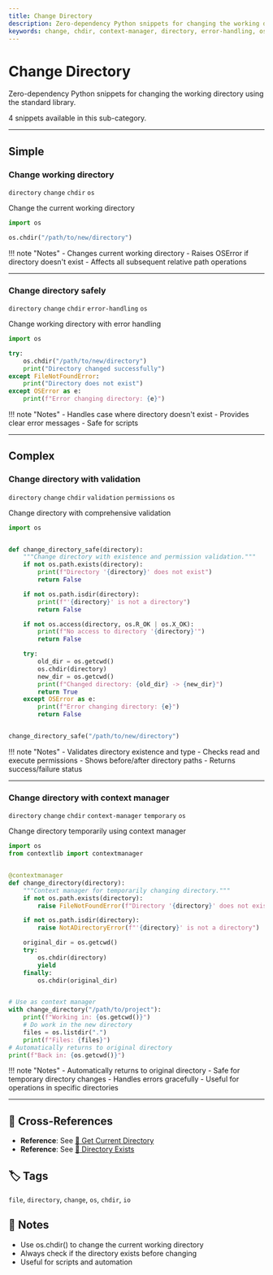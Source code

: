 ```yaml
---
title: Change Directory
description: Zero-dependency Python snippets for changing the working directory using the standard library.
keywords: change, chdir, context-manager, directory, error-handling, os, permissions, temporary, validation
---
```


# Change Directory

Zero-dependency Python snippets for changing the working directory using the standard library.

4 snippets available in this sub-category.

---

## Simple

###  Change working directory

`directory` `change` `chdir` `os`

Change the current working directory

```python
import os

os.chdir("/path/to/new/directory")
```

!!! note "Notes"
    - Changes current working directory
    - Raises OSError if directory doesn't exist
    - Affects all subsequent relative path operations

<hr class="snippet-divider">

### Change directory safely

`directory` `change` `chdir` `error-handling` `os`

Change working directory with error handling

```python
import os

try:
    os.chdir("/path/to/new/directory")
    print("Directory changed successfully")
except FileNotFoundError:
    print("Directory does not exist")
except OSError as e:
    print(f"Error changing directory: {e}")
```

!!! note "Notes"
    - Handles case where directory doesn't exist
    - Provides clear error messages
    - Safe for scripts

<hr class="snippet-divider">

## Complex

###  Change directory with validation

`directory` `change` `chdir` `validation` `permissions` `os`

Change directory with comprehensive validation

```python
import os


def change_directory_safe(directory):
    """Change directory with existence and permission validation."""
    if not os.path.exists(directory):
        print(f"Directory '{directory}' does not exist")
        return False

    if not os.path.isdir(directory):
        print(f"'{directory}' is not a directory")
        return False

    if not os.access(directory, os.R_OK | os.X_OK):
        print(f"No access to directory '{directory}'")
        return False

    try:
        old_dir = os.getcwd()
        os.chdir(directory)
        new_dir = os.getcwd()
        print(f"Changed directory: {old_dir} -> {new_dir}")
        return True
    except OSError as e:
        print(f"Error changing directory: {e}")
        return False


change_directory_safe("/path/to/new/directory")
```

!!! note "Notes"
    - Validates directory existence and type
    - Checks read and execute permissions
    - Shows before/after directory paths
    - Returns success/failure status

<hr class="snippet-divider">

### Change directory with context manager

`directory` `change` `chdir` `context-manager` `temporary` `os`

Change directory temporarily using context manager

```python
import os
from contextlib import contextmanager


@contextmanager
def change_directory(directory):
    """Context manager for temporarily changing directory."""
    if not os.path.exists(directory):
        raise FileNotFoundError(f"Directory '{directory}' does not exist")

    if not os.path.isdir(directory):
        raise NotADirectoryError(f"'{directory}' is not a directory")

    original_dir = os.getcwd()
    try:
        os.chdir(directory)
        yield
    finally:
        os.chdir(original_dir)


# Use as context manager
with change_directory("/path/to/project"):
    print(f"Working in: {os.getcwd()}")
    # Do work in the new directory
    files = os.listdir(".")
    print(f"Files: {files}")
# Automatically returns to original directory
print(f"Back in: {os.getcwd()}")
```

!!! note "Notes"
    - Automatically returns to original directory
    - Safe for temporary directory changes
    - Handles errors gracefully
    - Useful for operations in specific directories

<hr class="snippet-divider">

## 🔗 Cross-References

- **Reference**: See [📂 Get Current Directory](./get_current_directory.md)
- **Reference**: See [📂 Directory Exists](./directory_exists.md)

## 🏷️ Tags

`file`, `directory`, `change`, `os`, `chdir`, `io`

## 📝 Notes

- Use os.chdir() to change the current working directory
- Always check if the directory exists before changing
- Useful for scripts and automation
